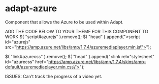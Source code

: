 adapt-azure
================

Component that allows the Azure to be used within Adapt. 

ADD THE CODE BELOW TO YOUR THEME FOR THIS COMPONENT TO WORK
 $( "script#azurejs" ).remove();
 $( "head" ).append("<script id=\"azurejs\" src=\"https://amp.azure.net/libs/amp/1.7.4/azuremediaplayer.min.js\"></script>");

 $( "link#azurecss" ).remove();
 $( "head" ).append("<link rel=\"stylesheet\" id=\"azurecss\" href=\"https://amp.azure.net/libs/amp/1.7.4/skins/amp-default/azuremediaplayer.min.css\">");

ISSUES: Can't track the progress of a video yet.
